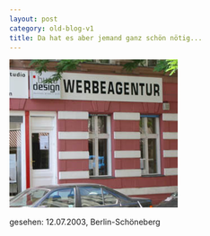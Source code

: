 ```yaml
---
layout: post
category: old-blog-v1
title: Da hat es aber jemand ganz schön nötig...
---
```


![Blog Post Image](/images-blog/old-blogs/IMG_1329.JPG)

gesehen: 12.07.2003, Berlin-Schöneberg
